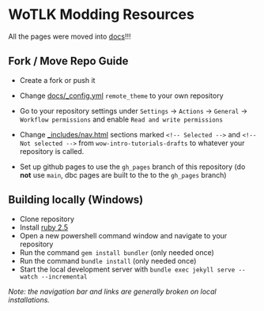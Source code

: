# WoTLK Modding Resources

All the pages were moved into [docs](./docs)!!!

## Fork / Move Repo Guide

- Create a fork or push it

- Change [docs/_config.yml](./docs/_config.yml#L3) `remote_theme` to your own repository
- Go to your repository settings under `Settings` -> `Actions` -> `General` -> `Workflow permissions` and enable `Read and write permissions`
- Change [_includes/nav.html](./_includes/nav.html#L61-L64) sections marked `<!-- Selected -->` and `<!-- Not selected -->` from `wow-intro-tutorials-drafts` to whatever your repository is called.
- Set up github pages to use the `gh_pages` branch of this repository (do **not** use `main`, dbc pages are built to the  to the `gh_pages` branch)

## Building locally (Windows)

- Clone repository
- Install [ruby 2.5](https://github.com/oneclick/rubyinstaller2/releases/download/RubyInstaller-2.5.5-1/rubyinstaller-devkit-2.5.5-1-x64.exe)
- Open a new powershell command window and navigate to your repository
- Run the command `gem install bundler` (only needed once)
- Run the command `bundle install` (only needed once)
- Start the local development server with `bundle exec jekyll serve --watch --incremental`

_Note: the navigation bar and links are generally broken on local installations._